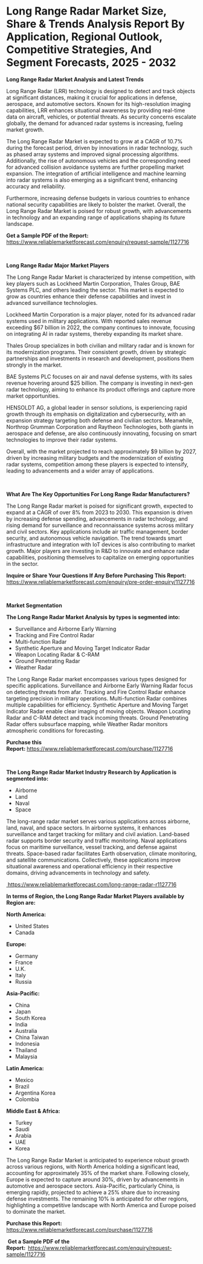 <p><h1>Long Range Radar Market Size, Share & Trends Analysis Report By Application, Regional Outlook, Competitive Strategies, And Segment Forecasts, 2025 - 2032</h1></p><p><strong>Long Range Radar Market Analysis and Latest Trends</strong></p>
<p><p>Long Range Radar (LRR) technology is designed to detect and track objects at significant distances, making it crucial for applications in defense, aerospace, and automotive sectors. Known for its high-resolution imaging capabilities, LRR enhances situational awareness by providing real-time data on aircraft, vehicles, or potential threats. As security concerns escalate globally, the demand for advanced radar systems is increasing, fueling market growth.</p><p>The Long Range Radar Market is expected to grow at a CAGR of 10.7% during the forecast period, driven by innovations in radar technology, such as phased array systems and improved signal processing algorithms. Additionally, the rise of autonomous vehicles and the corresponding need for advanced collision avoidance systems are further propelling market expansion. The integration of artificial intelligence and machine learning into radar systems is also emerging as a significant trend, enhancing accuracy and reliability.</p><p>Furthermore, increasing defense budgets in various countries to enhance national security capabilities are likely to bolster the market. Overall, the Long Range Radar Market is poised for robust growth, with advancements in technology and an expanding range of applications shaping its future landscape.</p></p>
<p><strong>Get a Sample PDF of the Report:&nbsp;</strong> <a href="https://www.reliablemarketforecast.com/enquiry/request-sample/1127716?utm_campaign=3550&utm_medium=2&utm_source=Github&utm_content=ia&utm_term=17042025&utm_id=long-range-radar">https://www.reliablemarketforecast.com/enquiry/request-sample/1127716</a></p>
<p>&nbsp;</p>
<p><strong>Long Range Radar Major Market Players</strong></p>
<p><p>The Long Range Radar Market is characterized by intense competition, with key players such as Lockheed Martin Corporation, Thales Group, BAE Systems PLC, and others leading the sector. This market is expected to grow as countries enhance their defense capabilities and invest in advanced surveillance technologies.</p><p>Lockheed Martin Corporation is a major player, noted for its advanced radar systems used in military applications. With reported sales revenue exceeding $67 billion in 2022, the company continues to innovate, focusing on integrating AI in radar systems, thereby expanding its market share.</p><p>Thales Group specializes in both civilian and military radar and is known for its modernization programs. Their consistent growth, driven by strategic partnerships and investments in research and development, positions them strongly in the market.</p><p>BAE Systems PLC focuses on air and naval defense systems, with its sales revenue hovering around $25 billion. The company is investing in next-gen radar technology, aiming to enhance its product offerings and capture more market opportunities.</p><p>HENSOLDT AG, a global leader in sensor solutions, is experiencing rapid growth through its emphasis on digitalization and cybersecurity, with an expansion strategy targeting both defense and civilian sectors. Meanwhile, Northrop Grumman Corporation and Raytheon Technologies, both giants in aerospace and defense, are also continuously innovating, focusing on smart technologies to improve their radar systems.</p><p>Overall, with the market projected to reach approximately $9 billion by 2027, driven by increasing military budgets and the modernization of existing radar systems, competition among these players is expected to intensify, leading to advancements and a wider array of applications.</p></p>
<p>&nbsp;</p>
<p><strong>What Are The Key Opportunities For Long Range Radar Manufacturers?</strong></p>
<p><p>The Long Range Radar market is poised for significant growth, expected to expand at a CAGR of over 8% from 2023 to 2030. This expansion is driven by increasing defense spending, advancements in radar technology, and rising demand for surveillance and reconnaissance systems across military and civil sectors. Key applications include air traffic management, border security, and autonomous vehicle navigation. The trend towards smart infrastructure and integration with IoT devices is also contributing to market growth. Major players are investing in R&D to innovate and enhance radar capabilities, positioning themselves to capitalize on emerging opportunities in the sector.</p></p>
<p><strong>Inquire or Share Your Questions If Any Before Purchasing This Report:</strong> <a href="https://www.reliablemarketforecast.com/enquiry/pre-order-enquiry/1127716?utm_campaign=3550&utm_medium=2&utm_source=Github&utm_content=ia&utm_term=17042025&utm_id=long-range-radar">https://www.reliablemarketforecast.com/enquiry/pre-order-enquiry/1127716</a></p>
<p>&nbsp;</p>
<p><strong>Market Segmentation</strong></p>
<p><strong>The Long Range Radar Market Analysis by types is segmented into:</strong></p>
<p><ul><li>Surveillance and Airborne Early Warning</li><li>Tracking and Fire Control Radar</li><li>Multi-function Radar</li><li>Synthetic Aperture and Moving Target Indicator Radar</li><li>Weapon Locating Radar & C-RAM</li><li>Ground Penetrating Radar</li><li>Weather Radar</li></ul></p>
<p><p>The Long Range Radar market encompasses various types designed for specific applications. Surveillance and Airborne Early Warning Radar focus on detecting threats from afar. Tracking and Fire Control Radar enhance targeting precision in military operations. Multi-function Radar combines multiple capabilities for efficiency. Synthetic Aperture and Moving Target Indicator Radar enable clear imaging of moving objects. Weapon Locating Radar and C-RAM detect and track incoming threats. Ground Penetrating Radar offers subsurface mapping, while Weather Radar monitors atmospheric conditions for forecasting.</p></p>
<p><strong>Purchase this Report:&nbsp;</strong><a href="https://www.reliablemarketforecast.com/purchase/1127716?utm_campaign=3550&utm_medium=2&utm_source=Github&utm_content=ia&utm_term=17042025&utm_id=long-range-radar">https://www.reliablemarketforecast.com/purchase/1127716</a></p>
<p>&nbsp;</p>
<p><strong>The Long Range Radar Market Industry Research by Application is segmented into:</strong></p>
<p><ul><li>Airborne</li><li>Land</li><li>Naval</li><li>Space</li></ul></p>
<p><p>The long-range radar market serves various applications across airborne, land, naval, and space sectors. In airborne systems, it enhances surveillance and target tracking for military and civil aviation. Land-based radar supports border security and traffic monitoring. Naval applications focus on maritime surveillance, vessel tracking, and defense against threats. Space-based radar facilitates Earth observation, climate monitoring, and satellite communications. Collectively, these applications improve situational awareness and operational efficiency in their respective domains, driving advancements in technology and safety.</p></p>
<p><a href="https://www.reliablemarketforecast.com/long-range-radar-r1127716?utm_campaign=3550&utm_medium=2&utm_source=Github&utm_content=ia&utm_term=17042025&utm_id=long-range-radar">&nbsp;https://www.reliablemarketforecast.com/long-range-radar-r1127716</a></p>
<p><strong>In terms of Region, the Long Range Radar Market Players available by Region are:</strong></p>
<p>
    <p> <strong> North America: </strong>
        <ul>
            <li>United States</li>
            <li>Canada</li>
        </ul>
        </p> 
    <p> <strong> Europe: </strong>
        <ul>
            <li>Germany</li>
            <li>France</li>
            <li>U.K.</li>
            <li>Italy</li>
            <li>Russia</li>
        </ul>
        </p> 
    <p> <strong> Asia-Pacific: </strong>
        <ul>
            <li>China</li>
            <li>Japan</li>
            <li>South Korea</li>
            <li>India</li>
            <li>Australia</li>
            <li>China Taiwan</li>
            <li>Indonesia</li>
            <li>Thailand</li>
            <li>Malaysia</li>
        </ul>
        </p> 
    <p> <strong> Latin America: </strong>
        <ul>
            <li>Mexico</li>
            <li>Brazil</li>
            <li>Argentina Korea</li>
            <li>Colombia</li>
        </ul>
        </p> 
    <p> <strong> Middle East & Africa: </strong>
        <ul>
            <li>Turkey</li>
            <li>Saudi</li>
            <li>Arabia</li>
            <li>UAE</li>
            <li>Korea</li>
        </ul>
    </p>
    </p>
<p><p>The Long Range Radar Market is anticipated to experience robust growth across various regions, with North America holding a significant lead, accounting for approximately 35% of the market share. Following closely, Europe is expected to capture around 30%, driven by advancements in automotive and aerospace sectors. Asia-Pacific, particularly China, is emerging rapidly, projected to achieve a 25% share due to increasing defense investments. The remaining 10% is anticipated for other regions, highlighting a competitive landscape with North America and Europe poised to dominate the market.</p></p>
<p><strong>Purchase this Report: </strong><a href="https://www.reliablemarketforecast.com/purchase/1127716?utm_campaign=3550&utm_medium=2&utm_source=Github&utm_content=ia&utm_term=17042025&utm_id=long-range-radar">https://www.reliablemarketforecast.com/purchase/1127716</a></p>
<p>&nbsp;<strong>Get a Sample PDF of the Report:&nbsp;&nbsp;</strong><a href="https://www.reliablemarketforecast.com/enquiry/request-sample/1127716?utm_campaign=3550&utm_medium=2&utm_source=Github&utm_content=ia&utm_term=17042025&utm_id=long-range-radar">https://www.reliablemarketforecast.com/enquiry/request-sample/1127716</a></p>
<p><strong></strong></p>
<p><p></p><p></p><p></p></p>